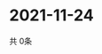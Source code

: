 # 2021-11-24
  共 0条

  <!-- BEGIN -->
  <!-- 最后更新时间Wed Nov 24 2021 08:05:38 GMT+0000 (Coordinated Universal Time) -->
  
  <!-- END -->
  
  